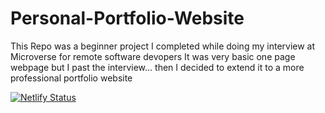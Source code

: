 # Personal-Portfolio-Website
This Repo was a beginner project I completed while doing my interview at Microverse for remote software devopers
It was very basic one page webpage but I past the interview... then I decided to extend it to a more professional portfolio website

[![Netlify Status](https://api.netlify.com/api/v1/badges/be348601-dd25-40ad-ac23-1ca22e714882/deploy-status)](https://app.netlify.com/sites/py-tony/deploys)
